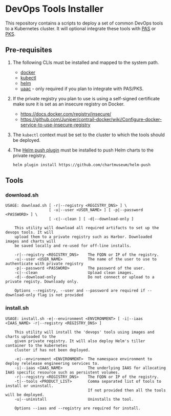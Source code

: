 # DevOps Tools Installer

This repository contains a scripts to deploy a set of common DevOps tools to a Kubernetes cluster. It will optional integrate these tools with [PAS](https://pivotal.io/platform/pivotal-application-service) or [PKS](https://pivotal.io/platform/pivotal-container-service).

## Pre-requisites

1) The following CLIs must be installed and mapped to the system path.
   - [docker](https://docs.docker.com/install/)
   - [kubectl](https://kubernetes.io/docs/tasks/tools/install-kubectl/)
   - [helm](https://helm.sh/)
   - [uaac](https://github.com/cloudfoundry/cf-uaac) - only required if you plan to integrate with PAS/PKS.

2) If the private registry you plan to use is using a self-signed certificate make sure it is set as an insecure registry on Docker.
   - https://docs.docker.com/registry/insecure/
   - https://github.com/Juniper/contrail-docker/wiki/Configure-docker-service-to-use-insecure-registry

3) The `kubectl` context must be set to the cluster to which the tools should be deployed.

4) The [Helm push plugin](https://github.com/chartmuseum/helm-push) must be installed to push Helm charts to the private registry.

    ```
    helm plugin install https://github.com/chartmuseum/helm-push
    ```

## Tools

### download.sh

```
USAGE: download.sh [ -r|--registry <REGISTRY_DNS> ] \
                   [ -u|--user <USER_NAME> ] [ -p|--password <PASSWORD> ] \
                   [ -c|--clean ] [ -d|--download-only ]

    This utility will download all required artifacts to set up the devops tools. It will
    upload them to a private registry such as Harbor. Downloaded images and charts will
    be saved locally and re-used for off-line installs.

    -r|--registry <REGISTRY_DNS>    The FQDN or IP of the registry.
    -u|--user <USER_NAME>           The name of the user to use to authenticate with private registry
    -p|--password <PASSWORD>        The password of the user.
    -c|--clean                      Upload clean images.
    -d|--download-only              Do not connect or upload to a private registy. Downloady only.

    Options --registry, --user and --password are required if --download-only flag is not provided
```

### install.sh

```
USAGE: install.sh -e|--environment <ENVIRONMENT> [ -i|--iaas <IAAS_NAME> -r|--registry <REGISTRY_DNS> ]

    This utility will install the 'devops' tools using images and charts uploaded to the
    given private registry. It will also deploy Helm's tiller container to the kubernetes
    cluster if has not been deployed.

    -e|--environment <ENVIRONMENT>  The namespace environment to deploy relelease engineering services to.
    -i|--iaas <IAAS_NAME>           The underlying IAAS for allocating IAAS specific resource such as persistent volumes.
    -r|--registry <REGISTRY_DNS>    The FQDN or IP of the registry.
    -t|--tools <PRODUCT_LIST>       Comma separated list of tools to install or uninstall.
                                    If not provided then all the tools will be deployed.
    -u|--uninstall                  Uninstalls the tool.

    Options --iaas and --registry are required for install.
```
